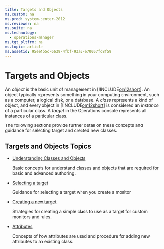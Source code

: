 ```yaml
---
title: Targets and Objects
ms.custom: na
ms.prod: system-center-2012
ms.reviewer: na
ms.suite: na
ms.technology: 
  - operations-manager
ms.tgt_pltfrm: na
ms.topic: article
ms.assetid: 95ee4b5c-6639-4fbf-93a2-e70057fc8f59
---
```

# Targets and Objects
An *object* is the basic unit of management in [!INCLUDE[om12short](./Token/om12short_md.md)]. An object typically represents something in your computing environment, such as a computer, a logical disk, or a database. A *class* represents a kind of object, and every object in [!INCLUDE[om12short](./Token/om12short_md.md)] is considered an *instance* of a particular class. A *target* in the Operations console represents all instances of a particular class.

The following sections provide further detail on these concepts and guidance for selecting target and created new classes.

## Targets and Objects Topics

-   [Understanding Classes and Objects](./Understanding-Classes-and-Objects.md)

    Basic concepts for understand classes and objects that are required for basic and advanced authoring.

-   [Selecting a target](./Selecting-a-target.md)

    Guidance for selecting a target when you create a monitor

-   [Creating a new target](./Creating-a-new-target.md)

    Strategies for creating a simple class to use as a target for custom monitors and rules.

-   [Attributes](./Attributes.md)

    Concepts of how attributes are used and procedure for adding new attributes to an existing class.


